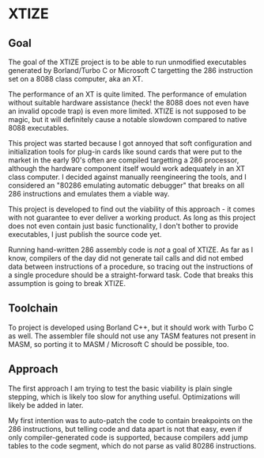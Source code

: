 XTIZE
=====

Goal
----

The goal of the XTIZE project is to be able to run unmodified executables generated
by Borland/Turbo C or Microsoft C targetting the 286 instruction set on a 8088 class
computer, aka an XT.

The performance of an XT is quite limited. The performance of emulation without
suitable hardware assistance (heck! the 8088 does not even have an invalid opcode
trap) is even more limited. XTIZE is not supposed to be magic, but it will definitely
cause a notable slowdown compared to native 8088 executables.

This project was started because I got annoyed that soft configuration and
initialization tools for plug-in cards like sound cards that were put to the
market in the early 90's often are compiled targetting a 286 processor, although
the hardware component itself would work adequately in an XT class computer. I
decided against manually reengineering the tools, and I considered an "80286 emulating
automatic debugger" that breaks on all 286 instructions and emulates them a viable way.

This project is developed to find out the viability of this approach - it comes with not
guarantee to ever deliver a working product. As long as this project does not even
contain just basic functionality, I don't bother to provide executables, I just publish
the source code yet.

Running hand-written 286 assembly code is *not* a goal of XTIZE. As far as I know, compilers
of the day did not generate tail calls and did not embed data between instructions of a
procedure, so tracing out the instructions of a single procedure should be a straight-forward
task. Code that breaks this assumption is going to break XTIZE.

Toolchain
---------

To project is developed using Borland C++, but it should work with Turbo C as well.
The assembler file should not use any TASM features not present in MASM, so porting
it to MASM / Microsoft C should be possible, too.

Approach
--------

The first approach I am trying to test the basic viability is plain single stepping,
which is likely too slow for anything useful. Optimizations will likely be added in later.

My first intention was to auto-patch the code to contain breakpoints on the 286 instructions,
but telling code and data apart is not that easy, even if only compiler-generated code is
supported, because compilers add jump tables to the code segment, which do not parse as valid
80286 instructions.
